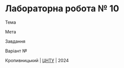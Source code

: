 ﻿# Лабораторна робота № 10

Тема

Мета

Завдання

Варіант № 


Кропивницький | <a href="http://www.kntu.kr.ua/">ЦНТУ</a> | 2024